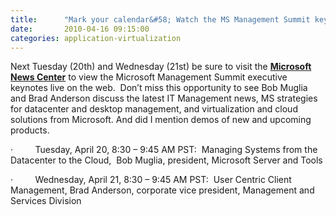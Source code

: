 ```yaml
---
title:      "Mark your calendar&#58; Watch the MS Management Summit keynotes"
date:       2010-04-16 09:15:00
categories: application-virtualization
---
```

Next Tuesday (20th) and Wednesday (21st) be sure to visit the [**Microsoft News Center**](http://www.microsoft.com/presspass/presskits/infrastructure/Default.aspx) to view the Microsoft Management Summit executive keynotes live on the web.  Don’t miss this opportunity to see Bob Muglia and Brad Anderson discuss the latest IT Management news, MS strategies for datacenter and desktop management, and virtualization and cloud solutions from Microsoft. And did I mention demos of new and upcoming products.

·         Tuesday, April 20, 8:30 – 9:45 AM PST:  Managing Systems from the Datacenter to the Cloud,  Bob Muglia, president, Microsoft Server and Tools 

·         Wednesday, April 21, 8:30 – 9:45 AM PST:  User Centric Client Management, Brad Anderson, corporate vice president, Management and Services Division

 
